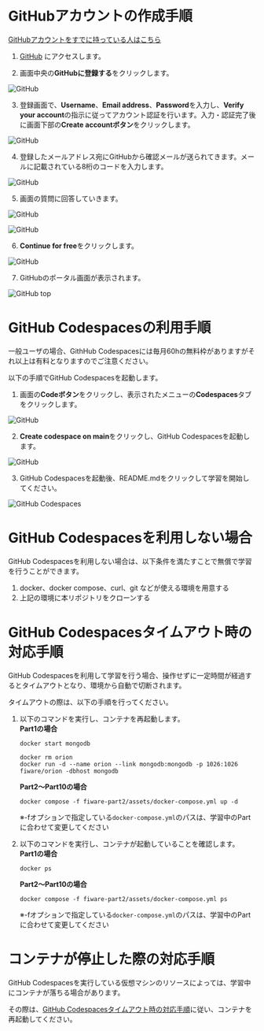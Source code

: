 # GitHubアカウントの作成手順

[GitHubアカウントをすでに持っている人はこちら](#github-codespacesの利用手順)

1. [GitHub](https://github.co.jp/) にアクセスします。

2. 画面中央の**GitHubに登録する**をクリックします。

![GitHub](./assets/github1-1.png)

3. 登録画面で、**Username**、**Email address**、**Password**を入力し、**Verify your account**の指示に従ってアカウント認証を行います。入力・認証完了後に画面下部の**Create accountボタン**をクリックします。

![GitHub](./assets/github1-2.png)

4. 登録したメールアドレス宛にGitHubから確認メールが送られてきます。メールに記載されている8桁のコードを入力します。

![GitHub](./assets/github1-3.png)

5. 画面の質問に回答していきます。

![GitHub](./assets/github1-4.png)

![GitHub](./assets/github1-5.png)

6. **Continue for free**をクリックします。

![GitHub](./assets/github1-6.png)

7. GitHubのポータル画面が表示されます。

![GitHub top](./assets/github1-7.png)

# GitHub Codespacesの利用手順

一般ユーザの場合、GithHub Codespacesには毎月60hの無料枠がありますがそれ以上は有料となりますのでご注意ください。

以下の手順でGitHub Codespacesを起動します。

1. 画面の**Codeボタン**をクリックし、表示されたメニューの**Codespaces**タブをクリックします。

![GitHub](./assets/github1-8.png)

2. **Create codespace on main**をクリックし、GitHub Codespacesを起動します。

![GitHub](./assets/github1-9.png)

3. GitHub Codespacesを起動後、README.mdをクリックして学習を開始してください。

![GitHub Codespaces](./assets/github1-10.png)

# GitHub Codespacesを利用しない場合

GitHub Codespacesを利用しない場合は、以下条件を満たすことで無償で学習を行うことができます。
1. docker、docker compose、curl、git などが使える環境を用意する
2. 上記の環境に本リポジトリをクローンする

# GitHub Codespacesタイムアウト時の対応手順

GitHub Codespacesを利用して学習を行う場合、操作せずに一定時間が経過するとタイムアウトとなり、環境から自動で切断されます。

タイムアウトの際は、以下の手順を行ってください。

1. 以下のコマンドを実行し、コンテナを再起動します。  
    **Part1の場合**
    ```
    docker start mongodb

    docker rm orion
    docker run -d --name orion --link mongodb:mongodb -p 1026:1026 fiware/orion -dbhost mongodb
    ```

    **Part2～Part10の場合**
    ```
    docker compose -f fiware-part2/assets/docker-compose.yml up -d
    ```
    ※-fオプションで指定している`docker-compose.yml`のパスは、学習中のPartに合わせて変更してください

2. 以下のコマンドを実行し、コンテナが起動していることを確認します。  
    **Part1の場合**
    ```
    docker ps
    ```

    **Part2～Part10の場合**
    ```
    docker compose -f fiware-part2/assets/docker-compose.yml ps
    ```
    ※-fオプションで指定している`docker-compose.yml`のパスは、学習中のPartに合わせて変更してください

# コンテナが停止した際の対応手順

GitHub Codespacesを実行している仮想マシンのリソースによっては、学習中にコンテナが落ちる場合があります。

その際は、[GitHub Codespacesタイムアウト時の対応手順](#github-codespacesタイムアウト時の対応手順)に従い、コンテナを再起動してください。
